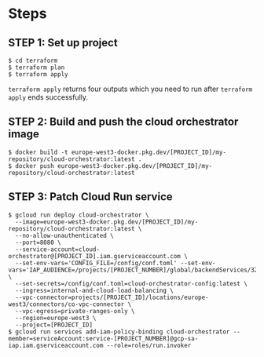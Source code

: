 # Steps

## STEP 1: Set up project

```
$ cd terraform
$ terraform plan
$ terraform apply
```

`terraform apply` returns four outputs which you need to run after `terraform apply` ends successfully.

## STEP 2: Build and push the cloud orchestrator image

```
$ docker build -t europe-west3-docker.pkg.dev/[PROJECT_ID]/my-repository/cloud-orchestrator:latest .
$ docker push europe-west3-docker.pkg.dev/[PROJECT_ID]/my-repository/cloud-orchestrator:latest
```

## STEP 3: Patch Cloud Run service

```
$ gcloud run deploy cloud-orchestrator \
  --image=europe-west3-docker.pkg.dev/[PROJECT_ID]/my-repository/cloud-orchestrator:latest \
  --no-allow-unauthenticated \
  --port=8080 \
  --service-account=cloud-orchestrator@[PROJECT_ID].iam.gserviceaccount.com \
  --set-env-vars='CONFIG_FILE=/config/conf.toml' --set-env-vars='IAP_AUDIENCE=/projects/[PROJECT_NUMBER]/global/backendServices/327730686667727339' \
  --set-secrets=/config/conf.toml=cloud-orchestrator-config:latest \
  --ingress=internal-and-cloud-load-balancing \
  --vpc-connector=projects/[PROJECT_ID]/locations/europe-west3/connectors/co-vpc-connector \
  --vpc-egress=private-ranges-only \
  --region=europe-west3 \
  --project=[PROJECT_ID]
$ gcloud run services add-iam-policy-binding cloud-orchestrator --member=serviceAccount:service-[PROJECT_NUMBER]@gcp-sa-iap.iam.gserviceaccount.com --role=roles/run.invoker
```
